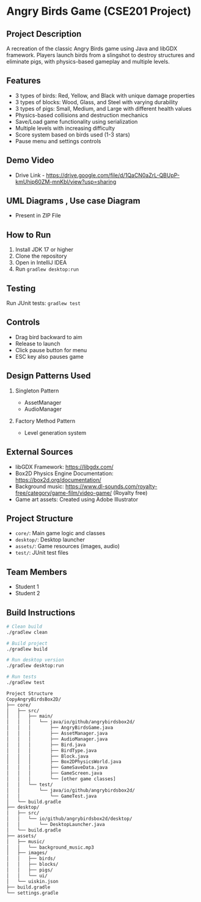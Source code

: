# Angry Birds Game (CSE201 Project)

## Project Description
A recreation of the classic Angry Birds game using Java and libGDX framework. Players launch birds from a slingshot to destroy structures and eliminate pigs, with physics-based gameplay and multiple levels.

## Features
- 3 types of birds: Red, Yellow, and Black with unique damage properties
- 3 types of blocks: Wood, Glass, and Steel with varying durability
- 3 types of pigs: Small, Medium, and Large with different health values
- Physics-based collisions and destruction mechanics
- Save/Load game functionality using serialization
- Multiple levels with increasing difficulty
- Score system based on birds used (1-3 stars)
- Pause menu and settings controls

## Demo Video
- Drive Link - https://drive.google.com/file/d/1QaCN0aZrL-QBUpP-kmUhip60ZM-mnKbl/view?usp=sharing 

## UML Diagrams , Use case Diagram
- Present in ZIP File


## How to Run
1. Install JDK 17 or higher
2. Clone the repository
3. Open in IntelliJ IDEA
4. Run `gradlew desktop:run`

## Testing
Run JUnit tests: `gradlew test`

## Controls
- Drag bird backward to aim
- Release to launch
- Click pause button for menu
- ESC key also pauses game

## Design Patterns Used
1. Singleton Pattern
   - AssetManager
   - AudioManager

2. Factory Method Pattern
   - Level generation system

## External Sources
- libGDX Framework: https://libgdx.com/
- Box2D Physics Engine Documentation: https://box2d.org/documentation/
- Background music: https://www.dl-sounds.com/royalty-free/category/game-film/video-game/ (Royalty free)
- Game art assets: Created using Adobe Illustrator

## Project Structure
- `core/`: Main game logic and classes
- `desktop/`: Desktop launcher
- `assets/`: Game resources (images, audio)
- `test/`: JUnit test files

## Team Members
- Student 1
- Student 2

## Build Instructions
```bash
# Clean build
./gradlew clean

# Build project
./gradlew build

# Run desktop version
./gradlew desktop:run

# Run tests
./gradlew test

Project Structure
CopyAngryBirdsBox2D/
├── core/
│   ├── src/
│   │   ├── main/
│   │   │   └── java/io/github/angrybirdsbox2d/
│   │   │       ├── AngryBirdsGame.java
│   │   │       ├── AssetManager.java
│   │   │       ├── AudioManager.java
│   │   │       ├── Bird.java
│   │   │       ├── BirdType.java
│   │   │       ├── Block.java
│   │   │       ├── Box2DPhysicsWorld.java
│   │   │       ├── GameSaveData.java
│   │   │       ├── GameScreen.java
│   │   │       └── [other game classes]
│   │   └── test/
│   │       └── java/io/github/angrybirdsbox2d/
│   │           └── GameTest.java
│   └── build.gradle
├── desktop/
│   ├── src/
│   │   └── io/github/angrybirdsbox2d/desktop/
│   │       └── DesktopLauncher.java
│   └── build.gradle
├── assets/
│   ├── music/
│   │   └── background_music.mp3
│   ├── images/
│   │   ├── birds/
│   │   ├── blocks/
│   │   ├── pigs/
│   │   └── ui/
│   └── uiskin.json
├── build.gradle
└── settings.gradle

```

